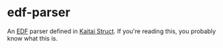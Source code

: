 # edf-parser
An [EDF](https://www.edfplus.info/) parser defined in [Kaitai Struct](https://kaitai.io).
If you're reading this, you probably know what this is.
